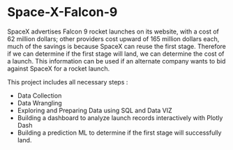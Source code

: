 # Space-X-Falcon-9
SpaceX advertises Falcon 9 rocket launches on its website, with a cost of 62 million dollars; other providers cost upward of 165 million dollars each, much of the savings is because SpaceX can reuse the first stage. Therefore if we can determine if the first stage will land, we can determine the cost of a launch. This information can be used if an alternate company wants to bid against SpaceX for a rocket launch.

This project includes all necessary steps :

- Data Collection
- Data Wrangling 
- Exploring and Preparing Data using SQL and Data VIZ
- Building a dashboard to analyze launch records interactively with Plotly Dash
- Building a prediction ML to determine if the first stage will successfully land.
